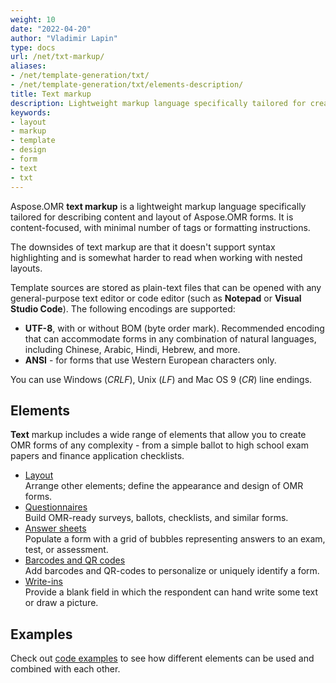 ```yaml
---
weight: 10
date: "2022-04-20"
author: "Vladimir Lapin"
type: docs
url: /net/txt-markup/
aliases:
- /net/template-generation/txt/
- /net/template-generation/txt/elements-description/
title: Text markup
description: Lightweight markup language specifically tailored for creating Aspose.OMR forms.
keywords:
- layout
- markup
- template
- design
- form
- text
- txt
---
```


Aspose.OMR **text markup** is a lightweight markup language specifically tailored for describing content and layout of Aspose.OMR forms. It is content-focused, with minimal number of tags or formatting instructions.

The downsides of text markup are that it doesn't support syntax highlighting and is somewhat harder to read when working with nested layouts.

Template sources are stored as plain-text files that can be opened with any general-purpose text editor or code editor (such as **Notepad** or **Visual Studio Code**). The following encodings are supported:

- **UTF-8**, with or without BOM (byte order mark). Recommended encoding that can accommodate forms in any combination of natural languages, including Chinese, Arabic, Hindi, Hebrew, and more.
- **ANSI** - for forms that use Western European characters only.

You can use Windows (_CRLF_), Unix (_LF_) and Mac OS 9 (_CR_) line endings.

## Elements

**Text** markup includes a wide range of elements that allow you to create OMR forms of any complexity - from a simple ballot to high school exam papers and finance application checklists.

- [Layout](/omr/net/txt-markup/elements-layout/)  
  Arrange other elements; define the appearance and design of OMR forms.
- [Questionnaires](/omr/net/txt-markup/elements-questionnaire/)  
  Build OMR-ready surveys, ballots, checklists, and similar forms.
- [Answer sheets](/omr/net/txt-markup/elements-bubble-matrix/)  
  Populate a form with a grid of bubbles representing answers to an exam, test, or assessment.
- [Barcodes and QR codes](/omr/net/txt-markup/elements-barcode/)  
  Add barcodes and QR-codes to personalize or uniquely identify a form.
- [Write-ins](/omr/net/txt-markup/write_in/)  
  Provide a blank field in which the respondent can hand write some text or draw a picture.

## Examples

Check out [code examples](/omr/net/txt-markup/examples/) to see how different elements can be used and combined with each other.
